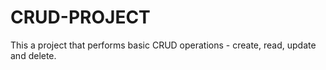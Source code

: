 # CRUD-PROJECT
This a project that performs basic CRUD operations - create, read, update and delete.
